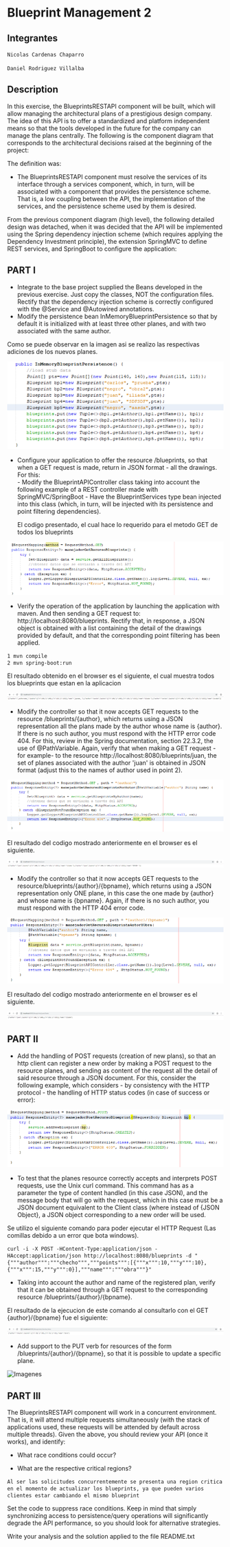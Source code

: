 ﻿# Blueprint Management 2

## Integrantes

```
Nicolas Cardenas Chaparro

Daniel Rodriguez Villalba
```

## Description


In this exercise, the BlueprintsRESTAPI component will be built, which will allow managing the architectural plans of a prestigious design company. The idea of this API is to offer a standardized and platform independent means so that the tools developed in the future for the company can manage the plans centrally. The following is the component diagram that corresponds to the architectural decisions raised at the beginning of the project:

The definition was:

  - The BlueprintsRESTAPI component must resolve the services of its interface through a services component, which, in turn, will be associated with a component that provides the persistence scheme. That is, a low coupling between the API, the implementation of the services, and the persistence scheme used by them is desired. 
  
  
From the previous component diagram (high level), the following detailed design was detached, when it was decided that the API will be implemented using the Spring dependency injection scheme (which requires applying the Dependency Investment principle), the extension SpringMVC to define REST services, and SpringBoot to configure the application:


## PART I
  - Integrate to the base project supplied the Beans developed in the previous exercise. Just copy the classes, NOT the configuration files. Rectify that the dependency injection scheme is correctly configured with the @Service and @Autowired annotations.
  - Modify the persistence bean InMemoryBlueprintPersistence so that by default it is initialized with at least three other planes, and with two associated with the same author.
 
Como se puede observar en la imagen asi se realizo las respectivas adiciones de los nuevos planes.

![Imagenes](https://github.com/danielrodriguezvillalba/ARSW-Laboratorio4/blob/master/img/Lab/3Adicionales.PNG)
  
  - Configure your application to offer the resource /blueprints, so that when a GET request is made, return in JSON format - all the drawings. For this:  
        - Modify the BlueprintAPIController class taking into account the following example of a REST controller made with SpringMVC/SpringBoot
        - Have the BlueprintServices type bean injected into this class (which, in turn, will be injected with its persistence and point filtering dependencies).
        
    El codigo presentado, el cual hace lo requerido para el metodo GET de todos los blueprints
        
   ![Imagenes](https://github.com/danielrodriguezvillalba/ARSW-Laboratorio4/blob/master/img/Lab/AllBluePrintsCode.PNG) 


  - Verify the operation of the application by launching the application with maven. And then sending a GET request to: http://localhost:8080/blueprints. Rectify that, in response, a JSON object is obtained with a list containing the detail of the drawings provided by default, and that the corresponding point filtering has been applied.
  
```
1 mvn compile
2 mvn spring-boot:run
```

El resultado obtenido en el browser es el siguiente, el cual muestra todos los blueprints que estan en la aplicacion
   
   ![Imagenes](https://github.com/danielrodriguezvillalba/ARSW-Laboratorio4/blob/master/img/Lab/AllBluePrints.PNG) 

  - Modify the controller so that it now accepts GET requests to the resource /blueprints/{author}, which returns using a JSON representation all the plans made by the author whose name is {author}. If there is no such author, you must respond with the HTTP error code 404. For this, review in the Spring documentation, section 22.3.2, the use of @PathVariable. Again, verify that when making a GET request -for example- to the resource http://localhost:8080/blueprints/juan, the set of planes associated with the author 'juan' is obtained in JSON format (adjust this to the names of author used in point 2).
  
  ![Imagenes](https://github.com/danielrodriguezvillalba/ARSW-Laboratorio4/blob/master/img/Lab/AuthorBlueprintsCode.PNG)
  
  El resultado del codigo mostrado anteriormente en el browser es el siguiente.
  
  ![Imagenes](https://github.com/danielrodriguezvillalba/ARSW-Laboratorio4/blob/master/img/Lab/AuthorBlueprints.PNG)
  
  - Modify the controller so that it now accepts GET requests to the resource/blueprints/{author}/{bpname}, which returns using a JSON representation only ONE plane, in this case the one made by {author} and whose name is {bpname}. Again, if there is no such author, you must respond with the HTTP 404 error code.
  
  ![Imagenes](https://github.com/danielrodriguezvillalba/ARSW-Laboratorio4/blob/master/img/Lab/BlueprintCode.PNG)
  
  El resultado del codigo mostrado anteriormente en el browser es el siguiente.
  
  ![Imagenes](https://github.com/danielrodriguezvillalba/ARSW-Laboratorio4/blob/master/img/Lab/Blueprint.PNG)
  
## PART II

  - Add the handling of POST requests (creation of new plans), so that an http client can register a new order by making a POST request to the resource planes, and sending as content of the request all the detail of said resource through a JSON document. For this, consider the following example, which considers - by consistency with the HTTP protocol - the handling of HTTP status codes (in case of success or error):

![Imagenes](https://github.com/danielrodriguezvillalba/ARSW-Laboratorio4/blob/master/img/Lab/POSTCode.PNG)

  - To test that the planes resource correctly accepts and interprets POST requests, use the Unix curl command. This command has as a parameter the type of content handled (in this case JSON), and the message body that will go with the request, which in this case must be a JSON document equivalent to the Client class (where instead of {JSON Object}, a JSON object corresponding to a new order will be used.
  
Se utilizo el siguiente comando para poder ejecutar el HTTP Request (Las comillas debido a un error que bota windows).

```
curl -i -X POST -HContent-Type:application/json -HAccept:application/json http://localhost:8080/blueprints -d "{"""author""":"""checho""","""points""":[{"""x""":10,"""y""":10},{"""x""":15,"""y""":0}],"""name""":"""obra"""}"
```

  - Taking into account the author and name of the registered plan, verify that it can be obtained through a GET request to the corresponding resource /blueprints/{author}/{bpname}.

El resultado de la ejecucion de este comando al consultarlo con el GET {author}/{bpname} fue el siguiente:

![Imagenes](https://github.com/danielrodriguezvillalba/ARSW-Laboratorio4/blob/master/img/Lab/POST.PNG)

  - Add support to the PUT verb for resources of the form /blueprints/{author}/{bpname}, so that it is possible to update a specific plane.

![Imagenes](https://github.com/danielrodriguezvillalba/ARSW-Laboratorio4/blob/master/img/Lab/PUT.PNG)
  
## PART III

The BlueprintsRESTAPI component will work in a concurrent environment. That is, it will attend multiple requests simultaneously (with the stack of applications used, these requests will be attended by default across multiple threads). Given the above, you should review your API (once it works), and identify:

  - What race conditions could occur?

  - What are the respective critical regions? 
  ```
  Al ser las solicitudes concurrentemente se presenta una region critica en el momento de actualizar los blueprints, ya que pueden varios clientes estar cambiando el mismo blueprint
  ```


Set the code to suppress race conditions. Keep in mind that simply synchronizing access to persistence/query operations will significantly degrade the API performance, so you should look for alternative strategies.

Write your analysis and the solution applied to the file README.txt
